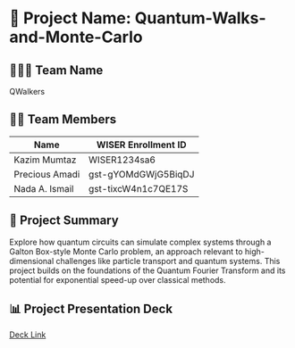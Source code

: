 # 📁 Project Name:  Quantum-Walks-and-Monte-Carlo

## 🧑‍🤝‍🧑 Team Name
QWalkers

## 🧑‍💻 Team Members

| Name              | WISER Enrollment ID  |
|-------------------|----------------------|
| Kazim Mumtaz      | WISER1234sa6         |
| Precious Amadi    | gst-gYOMdGWjG5BiqDJ  |
| Nada A. Ismail    | gst-tixcW4n1c7QE17S  |

## 🧾 Project Summary

Explore how quantum circuits can simulate complex systems through a Galton Box-style Monte Carlo problem, an approach relevant to high-dimensional challenges like particle transport and quantum systems.
This project builds on the foundations of the Quantum Fourier Transform and its potential for exponential speed-up over classical methods.​​

## 📊 Project Presentation Deck
[Deck Link](#) <!-- Replace # with actual link -->

